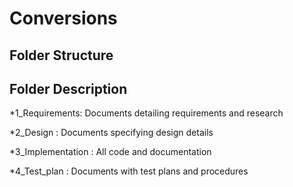 # Conversions

## Folder Structure
## Folder	Description

*1_Requirements:	Documents detailing requirements and research

*2_Design :	Documents specifying design details

*3_Implementation :  All code and documentation

*4_Test_plan	: Documents with test plans and procedures
